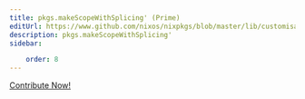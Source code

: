 ```yaml
---
title: pkgs.makeScopeWithSplicing' (Prime)
editUrl: https://www.github.com/nixos/nixpkgs/blob/master/lib/customisation.nix#L309C5
description: pkgs.makeScopeWithSplicing'
sidebar:

    order: 8
---
```


<a href="https://www.github.com/nixos/nixpkgs/blob/master/lib/customisation.nix#L309C5">Contribute Now!</a>



